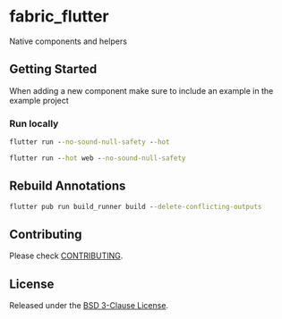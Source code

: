 # fabric_flutter

Native components and helpers

## Getting Started

When adding a new component make sure to include an example in the example project

### Run locally

```cmd
flutter run --no-sound-null-safety --hot
```
```cmd
flutter run --hot web --no-sound-null-safety
```

## Rebuild Annotations

```cmd
flutter pub run build_runner build --delete-conflicting-outputs
```

## Contributing

Please check [CONTRIBUTING](CONTRIBUTING.md).

## License

Released under the [BSD 3-Clause License](LICENSE.md).